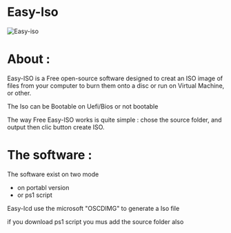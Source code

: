 # Easy-Iso

![Easy-iso](https://user-images.githubusercontent.com/49924401/120349534-7aa44600-c2fe-11eb-82cd-85b130c8727b.gif)

# About :

Easy-ISO is a Free open-source software designed to creat an ISO image of files from your computer to burn them onto a disc or run on Virtual Machine, or other.

The Iso can be Bootable on Uefi/Bios or not bootable

The way Free Easy-ISO works is quite simple : chose the source folder, and output then clic button create ISO.

# The software :

The software exist on two mode 
- on portabl version
- or ps1 script 

Easy-Icd use the microsoft "OSCDIMG" to generate a Iso file

if you download ps1 script you mus add the source folder also


